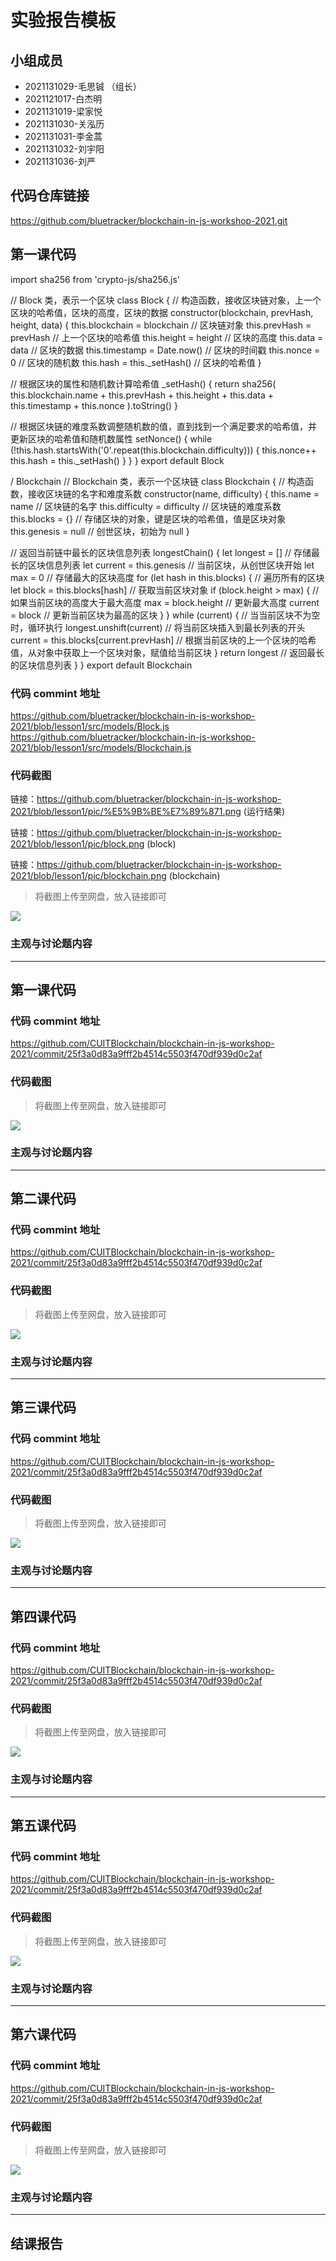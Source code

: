 # 实验报告模板

## 小组成员

- 2021131029-毛思铖 （组长）
- 2021121017-白杰明
- 2021131019-梁家悦
- 2021131030-关泓历
- 2021131031-李金蒿
- 2021131032-刘宇阳
- 2021131036-刘严
## 代码仓库链接
https://github.com/bluetracker/blockchain-in-js-workshop-2021.git



## 第一课代码
import sha256 from 'crypto-js/sha256.js'

// Block 类，表示一个区块
class Block {
// 构造函数，接收区块链对象，上一个区块的哈希值，区块的高度，区块的数据
constructor(blockchain, prevHash, height, data) {
this.blockchain = blockchain // 区块链对象
this.prevHash = prevHash // 上一个区块的哈希值
this.height = height // 区块的高度
this.data = data // 区块的数据
this.timestamp = Date.now() // 区块的时间戳
this.nonce = 0 // 区块的随机数
this.hash = this._setHash() // 区块的哈希值
}

// 根据区块的属性和随机数计算哈希值
_setHash() {
return sha256(
this.blockchain.name +
this.prevHash +
this.height +
this.data +
this.timestamp +
this.nonce
).toString()
}

// 根据区块链的难度系数调整随机数的值，直到找到一个满足要求的哈希值，并更新区块的哈希值和随机数属性
setNonce() {
while (!this.hash.startsWith('0'.repeat(this.blockchain.difficulty))) {
this.nonce++
this.hash = this._setHash()
}
}
}
export default Block



/ Blockchain
// Blockchain 类，表示一个区块链
class Blockchain {
// 构造函数，接收区块链的名字和难度系数
constructor(name, difficulty) {
this.name = name // 区块链的名字
this.difficulty = difficulty // 区块链的难度系数
this.blocks = {} // 存储区块的对象，键是区块的哈希值，值是区块对象
this.genesis = null // 创世区块，初始为 null
}

// 返回当前链中最长的区块信息列表
longestChain() {
let longest = [] // 存储最长的区块信息列表
let current = this.genesis // 当前区块，从创世区块开始
let max = 0 // 存储最大的区块高度
for (let hash in this.blocks) { // 遍历所有的区块
let block = this.blocks[hash] // 获取当前区块对象
if (block.height > max) { // 如果当前区块的高度大于最大高度
max = block.height // 更新最大高度
current = block // 更新当前区块为最高的区块
}
}
while (current) { // 当当前区块不为空时，循环执行
longest.unshift(current) // 将当前区块插入到最长列表的开头
current = this.blocks[current.prevHash] // 根据当前区块的上一个区块的哈希值，从对象中获取上一个区块对象，赋值给当前区块
}
return longest // 返回最长的区块信息列表
}
}
export default Blockchain
### 代码 commint 地址
https://github.com/bluetracker/blockchain-in-js-workshop-2021/blob/lesson1/src/models/Block.js
https://github.com/bluetracker/blockchain-in-js-workshop-2021/blob/lesson1/src/models/Blockchain.js


### 代码截图
链接：https://github.com/bluetracker/blockchain-in-js-workshop-2021/blob/lesson1/pic/%E5%9B%BE%E7%89%871.png  (运行结果)

链接：https://github.com/bluetracker/blockchain-in-js-workshop-2021/blob/lesson1/pic/block.png (block)

链接：https://github.com/bluetracker/blockchain-in-js-workshop-2021/blob/lesson1/pic/blockchain.png (blockchain)

> 将截图上传至网盘，放入链接即可

![](链接)


### 主观与讨论题内容

---



## 第一课代码


### 代码 commint 地址

https://github.com/CUITBlockchain/blockchain-in-js-workshop-2021/commit/25f3a0d83a9fff2b4514c5503f470df939d0c2af


### 代码截图

> 将截图上传至网盘，放入链接即可

![](链接)


### 主观与讨论题内容


---



## 第二课代码


### 代码 commint 地址

https://github.com/CUITBlockchain/blockchain-in-js-workshop-2021/commit/25f3a0d83a9fff2b4514c5503f470df939d0c2af


### 代码截图

> 将截图上传至网盘，放入链接即可

![](链接)


### 主观与讨论题内容



---


## 第三课代码


### 代码 commint 地址

https://github.com/CUITBlockchain/blockchain-in-js-workshop-2021/commit/25f3a0d83a9fff2b4514c5503f470df939d0c2af


### 代码截图

> 将截图上传至网盘，放入链接即可

![](链接)


### 主观与讨论题内容



---




## 第四课代码


### 代码 commint 地址

https://github.com/CUITBlockchain/blockchain-in-js-workshop-2021/commit/25f3a0d83a9fff2b4514c5503f470df939d0c2af


### 代码截图

> 将截图上传至网盘，放入链接即可

![](链接)


### 主观与讨论题内容



---




## 第五课代码


### 代码 commint 地址

https://github.com/CUITBlockchain/blockchain-in-js-workshop-2021/commit/25f3a0d83a9fff2b4514c5503f470df939d0c2af


### 代码截图

> 将截图上传至网盘，放入链接即可

![](链接)


### 主观与讨论题内容



---




## 第六课代码


### 代码 commint 地址

https://github.com/CUITBlockchain/blockchain-in-js-workshop-2021/commit/25f3a0d83a9fff2b4514c5503f470df939d0c2af


### 代码截图

> 将截图上传至网盘，放入链接即可

![](图片链接放这里)


### 主观与讨论题内容



---


## 结课报告





